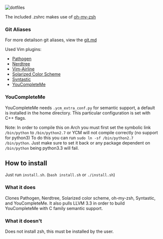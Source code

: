 ![dotfiles](http://i.imgur.com/7zsMP5D.png?1)

The included .zshrc makes use of [oh-my-zsh](https://github.com/robbyrussell/oh-my-zsh)

### Git Aliases
For more detailson git aliases, view the [git.md](https://github.com/0x1A/dotfiles/blob/master/git.md)

Used Vim plugins:
* [Pathogen](https://github.com/tpope/vim-pathogen)
* [Nerdtree](https://github.com/scrooloose/nerdtree)
* [Vim-Airline](https://github.com/bling/vim-airline)
* [Solarized Color Scheme](https://github.com/altercation/vim-colors-solarized)
* [Syntastic](https://github.com/scrooloose/syntastic)
* [YouCompleteMe](https://github.com/Valloric/YouCompleteMe)

### YouCompleteMe
YouCompleteMe needs `.ycm_extra_conf.py` for semantic support, a default is installed in the home directory.
This particular configuration is set with C++ flags.

Note: In order to compile this on Arch you must first set the symbolic link `/bin/python` to `/bin/python2.7` or YCM will not compile correctly (no support for python3)
To do this you can run `sudo ln -sf /bin/python2.7 /bin/python`. Just make sure to set it back or any package dependent on `/bin/python` being python3.3 will fail.

## How to install
Just run `install.sh`. (`bash install.sh` or `./install.sh`)
### What it does
Clones Pathogen, Nerdtree, Solarized color scheme, oh-my-zsh, Syntastic, and YouCompleteMe. It also pulls LLVM 3.3
in order to build YouCompleteMe with C family semantic support.

### What it doesn't
Does not install zsh, this must be installed by the user.
